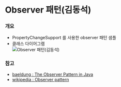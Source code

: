 # Observer 패턴(김동석)

### 개요

* PropertyChangeSupport 를 사용한 observer 패턴 샘플
* 클래스 다이어그램 <br/>
![Observer 패턴(김동석)](https://www.plantuml.com/plantuml/png/fP8zJWCn48LxdsBAtO8zGfG8qV4dSWBZVMmiRMnhF74K0H95IYHg2deEGCELWDo1JLWfcsY3a71Zothp-Sqy3wDebjcqfelh24vWMZs-hfPlsSVxm-VJyzVo9LTAhDJuLM6TW6-q0Lso3s1P74-qgt1gey21bJArZf7ECO-Z2iuiw5PHitRbura8deNYpxvH96zBqcNP3yxwhocOEj-MCwO-uJ-425bxpyR2rbNacdEkxhjjhSiTwhQlLYSJdFaeLp1m6y2M67QUtNDnaXez8KdUfLMjYJ_uwWowA0RzOrPTsqLnDpWKNdz8_kXWs4EuilbKtm00 "Observer 패턴(김동석)")


### 참고

* [baeldung : The Observer Pattern in Java](https://github.com/eugenp/tutorials/tree/master/patterns/design-patterns-behavioral/src/main/java/com/baeldung/observer)
* [wikipedia : Observer pattern](https://en.wikipedia.org/wiki/Observer_pattern)


